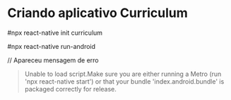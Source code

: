 # Criando aplicativo Curriculum

#npx react-native init curriculum

#npx react-native run-android

// Apareceu mensagem de erro

> Unable to load script.Make sure you are either running a Metro (run 'npx react-native start') or that your bundle 'index.android.bundle' is packaged correctly for release.









